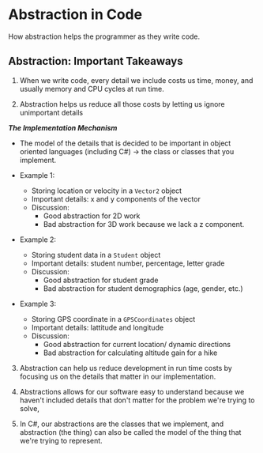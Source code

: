 # Abstraction in Code
How abstraction helps the programmer as they write code.

## Abstraction: Important Takeaways
1. When we write code, every detail we include costs us time, money, and usually memory and CPU cycles at run time.

2. Abstraction helps us reduce all those costs by letting us ignore unimportant details

***The Implementation Mechanism***
- The model of the details that is decided to be important in
object oriented languages (including C#) → the class or classes that you implement.

- Example 1:
    - Storing location or velocity in a `Vector2` object
    - Important details: x and y components of the vector 
    - Discussion:
        - Good abstraction for 2D work
        - Bad abstraction for 3D work because we lack a z component.

- Example 2:
    - Storing student data in a `Student` object
    - Important details: student number, percentage, letter grade
    - Discussion:
        - Good abstraction for student grade
        - Bad abstraction for student demographics (age, gender, etc.)

- Example 3:
    - Storing GPS coordinate in a `GPSCoordinates` object
    - Important details: lattitude and longitude
    - Discussion:
        - Good abstraction for current location/ dynamic directions
        - Bad abstraction for calculating altitude gain for a hike

3. Abstraction can help us reduce development in run time costs by focusing us on the details that matter in our implementation.

4. Abstractions allows for our software easy to understand because we haven't included details that don't matter for the problem we're trying to solve,

5. In C#, our abstractions are the classes that we implement, and abstraction (the thing) can also be called the model of the thing that we're trying to represent. 